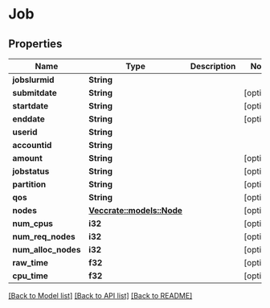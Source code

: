 # Job

## Properties

Name | Type | Description | Notes
------------ | ------------- | ------------- | -------------
**jobslurmid** | **String** |  | 
**submitdate** | **String** |  | [optional] 
**startdate** | **String** |  | [optional] 
**enddate** | **String** |  | [optional] 
**userid** | **String** |  | 
**accountid** | **String** |  | 
**amount** | **String** |  | [optional] 
**jobstatus** | **String** |  | [optional] 
**partition** | **String** |  | [optional] 
**qos** | **String** |  | [optional] 
**nodes** | [**Vec<crate::models::Node>**](Node.md) |  | [optional] 
**num_cpus** | **i32** |  | [optional] 
**num_req_nodes** | **i32** |  | [optional] 
**num_alloc_nodes** | **i32** |  | [optional] 
**raw_time** | **f32** |  | [optional] 
**cpu_time** | **f32** |  | [optional] 

[[Back to Model list]](../README.md#documentation-for-models) [[Back to API list]](../README.md#documentation-for-api-endpoints) [[Back to README]](../README.md)


